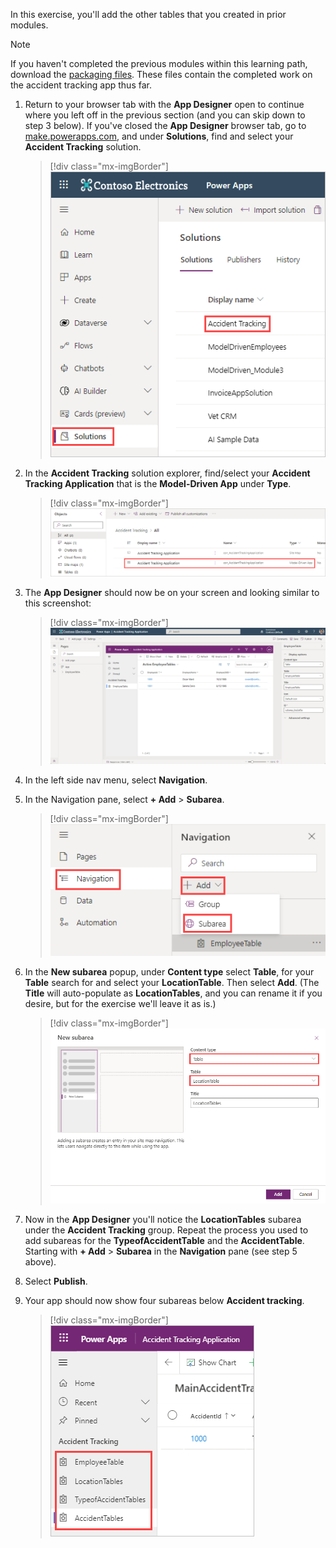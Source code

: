 In this exercise, you'll add the other tables that you created in prior modules.

>[!NOTE]
> If you haven't completed the previous modules within this learning path, download the [packaging files](https://github.com/MicrosoftDocs/mslearn-developer-tools-power-platform/tree/master/power-apps/create-model-driven-app). These files contain the completed work on the accident tracking app thus far.

1. Return to your browser tab with the **App Designer** open to continue where you left off in the previous section (and you can skip down to step 3 below). If you've closed the **App Designer** browser tab, go to [make.powerapps.com](https://make.powerapps.com/?azure-portal=true), and under **Solutions**, find and select your **Accident Tracking** solution.

    > [!div class="mx-imgBorder"]
    > [![Screenshot of Power Apps maker portal with Solutions in the navigation pane and Accident tracking selected.](../media/edit.png)](../media/edit.png#lightbox)

1. In the **Accident Tracking** solution explorer, find/select your **Accident Tracking Application** that is the **Model-Driven App** under **Type**.

    > [!div class="mx-imgBorder"]
    > [![Screenshot of solution explorer with Accident Tracking Model -Driven App selected.](../media/solution-explorer-selection.png)](../media/solution-explorer-selection.png#lightbox)

1. The **App Designer** should now be on your screen and looking similar to this screenshot:

    > [!div class="mx-imgBorder"]
    > [![Screenshot of App Designer showing the Accident Tracking Application.](../media/app-designer-landing.png)](../media/app-designer-landing.png#lightbox)

1. In the left side nav menu, select **Navigation**.

1. In the Navigation pane, select **+ Add** > **Subarea**.

    > [!div class="mx-imgBorder"]
    > [![Screenshot of Navigation pane with Navigation selected in the nav menu and +Add and Subarea highlighted in the Navigation pane.](../media/navigation-add-subarea.png)](../media/navigation-add-subarea.png#lightbox)

1. In the **New subarea** popup, under **Content type** select **Table**, for your **Table** search for and select your **LocationTable**. Then select **Add**. (The **Title** will auto-populate as **LocationTables**, and you can rename it if you desire, but for the exercise we'll leave it as is.)

    > [!div class="mx-imgBorder"]
    > [![Screenshot of New subarea popup with Table entered as Content type, LocationTable as Table, and LocationTables as Title.](../media/new-subarea-popup.png)](../media/new-subarea-popup.png#lightbox)

1. Now in the **App Designer** you'll notice the **LocationTables** subarea under the **Accident Tracking** group. Repeat the process you used to add subareas for the **TypeofAccidentTable** and the **AccidentTable**. Starting with **+ Add** > **Subarea** in the **Navigation** pane (see step 5 above).

1. Select **Publish**.

1. Your app should now show four subareas below **Accident tracking**.

    > [!div class="mx-imgBorder"]
    > [![Screenshot of the Accident Tracking Application in Power Apps with the Accident Tracking section highlighted.](../media/preview-2.png)](../media/preview-2.png#lightbox)
